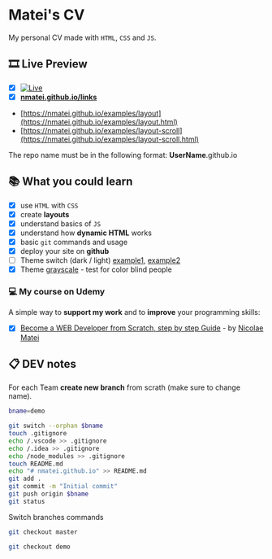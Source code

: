 # Matei's CV

My personal CV made with `HTML`, `CSS` and `JS`.

## 🎞 Live Preview

- [x] [![Live](https://img.shields.io/badge/live-nmatei.github.io-brightgreen?style=for-the-badge)](https://nmatei.github.io/)
- [x] **[nmatei.github.io/links](https://nmatei.github.io/links)**

- [https://nmatei.github.io/examples/layout](https://nmatei.github.io/examples/layout.html)
- [https://nmatei.github.io/examples/layout-scroll](https://nmatei.github.io/examples/layout-scroll.html)

The repo name must be in the following format: **UserName**.github.io

## 📚 What you could learn

- [x] use `HTML` with `CSS`
- [x] create **layouts**
- [x] understand basics of `JS`
- [x] understand how **dynamic HTML** works
- [x] basic `git` commands and usage
- [x] deploy your site on **github**
- [ ] Theme switch (dark / light) [example1](https://infinite-table.com/docs#what-is-infinite), [example2](https://tpiros.dev/)
- [x] Theme [grayscale](https://www.w3docs.com/snippets/css/how-to-convert-an-image-into-a-grayscale-image-using-html-css.html) - test for color blind people

### ‍💻 My course on Udemy

A simple way to **support my work** and to **improve** your programming skills:

- [x] [Become a WEB Developer from Scratch, step by step Guide](https://nmatei.github.io/web) - by [Nicolae Matei](https://nmatei.github.io/)

## 📋 DEV notes

For each Team **create new branch** from scrath (make sure to change name).

```sh
bname=demo

git switch --orphan $bname
touch .gitignore
echo /.vscode >> .gitignore
echo /.idea >> .gitignore
echo /node_modules >> .gitignore
touch README.md
echo "# nmatei.github.io" >> README.md
git add .
git commit -m "Initial commit"
git push origin $bname
git status

```

Switch branches commands

```sh
git checkout master

git checkout demo
```
